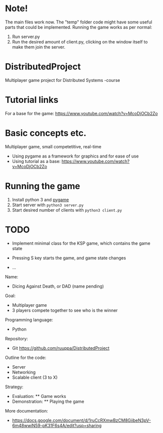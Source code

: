 # Note!
The main files work now. The "temp" folder code might have some useful parts that could be implemented.
Running the game works as per normal:
1. Run server.py
1. Run the desired amount of client.py, clicking on the window itself to make them join the server.

# DistributedProject
Multiplayer game project for Distributed Systems -course

# Tutorial links
For a base for the game: https://www.youtube.com/watch?v=McoDjOCb2Zo

# Basic concepts etc.
Multiplayer game, small competetitive, real-time
* Using pygame as a framework for graphics and for ease of use
* Using tutorial as a base:
	https://www.youtube.com/watch?v=McoDjOCb2Zo

# Running the game

1. Install python 3 and [pygame](https://www.pygame.org/)
1. Start server with `python3 server.py`
1. Start desired number of clients with `python3 client.py`

# TODO

* Implement minimal class for the KSP game, which contains the game state

* Pressing S key starts the game, and game state changes

* ...

Name:
* Dicing Against Death, or DAD (name pending)

Goal:
* Multiplayer game
* 3 players compete together to see who is the winner

Programming language:
* Python

Repository:
* Git
https://github.com/ruuppa/DistributedProject

Outline for the code:
* Server
* Networking
* Scalable client (3 to X)

Strategy:
* Evaluation:
** Game works
* Demonstration:
** Playing the game

More documentation:
* https://docs.google.com/document/d/1ruCcRXmwBzCM8GiibeN3pV-6m48wwiN59-pK31F6s4A/edit?usp=sharing
